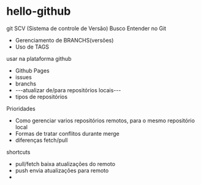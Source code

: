 # hello-github
git SCV (Sistema de controle de Versão)
Busco Entender no Git
* Gerenciamento de BRANCHS(versões)
* Uso de TAGS

usar na plataforma github
* Github Pages
* issues
* branchs
* ---atualizar de/para repositórios locais---
* tipos de repositórios

Prioridades
* Como gerenciar varios repositórios remotos, para o mesmo repositório local
* Formas de tratar conflitos durante merge
* diferenças fetch/pull 

shortcuts 
* pull/fetch baixa atualizações do remoto
* push envia atualizações para remoto
* 
